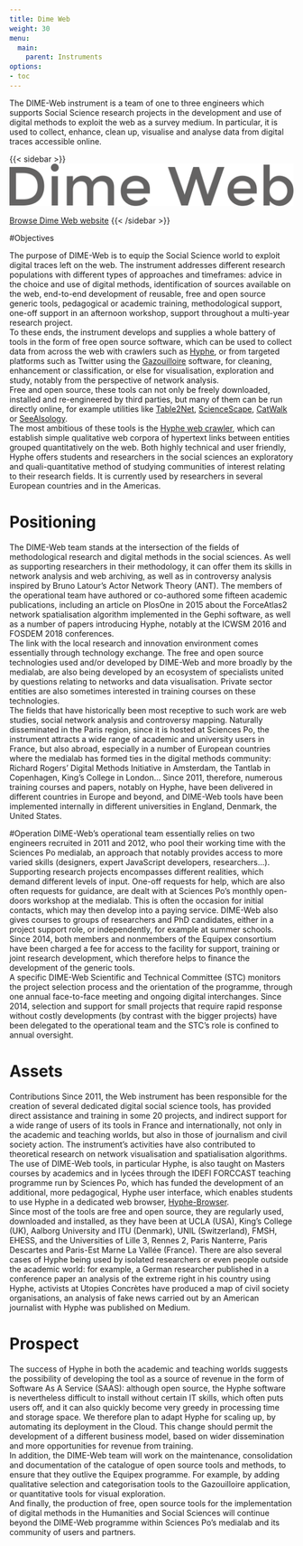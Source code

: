 ```yaml
---
title: Dime Web
weight: 30
menu:
  main:
    parent: Instruments
options:
- toc
---
```


The DIME-Web instrument is a team of one to three engineers which supports Social Science research projects in the development and use of digital methods to exploit the web as a survey medium. In particular, it is used to collect, enhance, clean up, visualise and analyse data from digital traces accessible online.

{{< sidebar >}}
![](/img/instruments/logos_instruments-DimeWeb.svg)

[Browse Dime Web website](http://dimeweb.dime-shs.sciences-po.fr/)
{{< /sidebar >}}

#Objectives

The purpose of DIME-Web is to equip the Social Science world to exploit digital traces left on the web. The instrument addresses different research populations with different types of approaches and timeframes: advice in the choice and use of digital methods, identification of sources available on the web, end-to-end development of reusable, free and open source generic tools, pedagogical or academic training, methodological support, one-off support in an afternoon workshop, support throughout a multi-year research project.<br>
To these ends, the instrument develops and supplies a whole battery of tools in the form of free open source software, which can be used to collect data from across the web with crawlers such as [Hyphe](http://hyphe.medialab.sciences-po.fr/), or from targeted platforms such as Twitter using the [Gazouilloire](https://github.com/medialab/gazouilloire) software, for cleaning, enhancement or classification, or else for visualisation, exploration and study, notably from the perspective of network analysis.<br>
Free and open source, these tools can not only be freely downloaded, installed and re-engineered by third parties, but many of them can be run directly online, for example utilities like [Table2Net](http://tools.medialab.sciences-po.fr/table2net/), [ScienceScape](http://tools.medialab.sciences-po.fr/sciencescape/), [CatWalk](https://medialab.github.io/catwalk/) or [SeeAlsology](http://tools.medialab.sciences-po.fr/seealsology/).<br>
The most ambitious of these tools is the [Hyphe web crawler](http://hyphe.medialab.sciences-po.fr/), which can establish simple qualitative web corpora of hypertext links between entities grouped quantitatively on the web. Both highly technical and user friendly, Hyphe offers students and researchers in the social sciences an exploratory and quali-quantitative method of studying communities of interest relating to  their research fields. It is currently used by researchers in several European countries and in the Americas.

# Positioning
The DIME-Web team stands at the intersection of the fields of methodological research and digital methods in the social sciences. As well as supporting researchers in their methodology, it can offer them its skills in network analysis and web archiving, as well as in controversy analysis inspired by Bruno Latour’s Actor Network Theory (ANT). The members of the operational team have authored or co-authored some fifteen academic publications, including an article on PlosOne in 2015 about the ForceAtlas2 network spatialisation algorithm implemented in the Gephi software, as well as a number of papers introducing Hyphe, notably at the ICWSM 2016 and FOSDEM 2018 conferences.<br>
The link with the local research and innovation environment comes essentially through technology exchange. The free and open source technologies used and/or developed by DIME-Web and more broadly by the medialab, are also being developed by an ecosystem of specialists united by questions relating to networks and data visualisation. Private sector entities are also sometimes interested in training courses on these technologies.<br>
The fields that have historically been most receptive to such work are web studies, social network analysis and controversy mapping. Naturally disseminated in the Paris region, since it is hosted at Sciences Po, the instrument attracts a wide range of academic and university users in France, but also abroad, especially in a number of European countries where the medialab has formed ties in the digital methods community: Richard Rogers’ Digital Methods Initiative in Amsterdam, the Tantlab in Copenhagen, King’s College in London… Since 2011, therefore, numerous training courses and papers, notably on Hyphe, have been delivered in different countries in Europe and beyond, and DIME-Web tools have been implemented internally in different universities in England, Denmark, the United States.

#Operation
DIME-Web’s operational team essentially relies on two engineers recruited in 2011 and 2012, who pool their working time with the Sciences Po medialab, an approach that notably provides access to more varied skills (designers, expert JavaScript developers, researchers…).<br>
Supporting research projects encompasses different realities, which demand different levels of input. One-off requests for help, which are also often requests for guidance, are dealt with at Sciences Po’s monthly open-doors workshop at the medialab. This is often the occasion for initial contacts, which may then develop into a paying service. DIME-Web also gives courses to groups of researchers and PhD candidates, either in a project support role, or independently, for example at summer schools. Since 2014, both members and nonmembers of the Equipex consortium have been charged a fee for access to the facility for support, training or joint research development, which therefore helps to finance the development of the generic tools.<br>
A specific DIME-Web Scientific and Technical Committee (STC) monitors the project selection process and the orientation of the programme, through one annual face-to-face meeting and ongoing digital interchanges. Since 2014, selection and support for small projects that require rapid response without costly developments (by contrast with the bigger projects) have been delegated to the operational team and the STC’s role is confined to annual oversight.

# Assets
Contributions
Since 2011, the Web instrument has been responsible for the creation of several dedicated digital social science tools, has provided direct assistance and training in some 20 projects, and indirect support for a wide range of users of its tools in France and internationally, not only in the academic and teaching worlds, but also in those of journalism and civil society action. The instrument’s activities have also contributed to theoretical research on network visualisation and spatialisation algorithms.<br>
The use of DIME-Web tools, in particular Hyphe, is also taught on Masters courses by academics and in lycées through the IDEFI FORCCAST teaching programme run by Sciences Po, which has funded the development of an additional, more pedagogical, Hyphe user interface, which enables students to use Hyphe in a dedicated web browser, [Hyphe-Browser](https://github.com/medialab/hyphe-browser/releases).<br>
Since most of the tools are free and open source, they are regularly used, downloaded and installed, as they have been at UCLA (USA), King’s College (UK), Aalborg University and ITU (Denmark), UNIL (Switzerland), FMSH, EHESS, and the Universities of Lille 3, Rennes 2, Paris Nanterre, Paris Descartes and Paris-Est Marne La Vallée (France). There are also several cases of Hyphe being used by isolated researchers or even people outside the academic world: for example, a German researcher published in a conference paper an analysis of the extreme right in his country using Hyphe, activists at Utopies Concrètes have produced a map of civil society organisations, an analysis of fake news carried out by an American journalist with Hyphe was published on Medium.


# Prospect
The success of Hyphe in both the academic and teaching worlds suggests the possibility of developing the tool as a source of revenue in the form of Software As A Service (SAAS): although open source, the Hyphe software is nevertheless difficult to install without certain IT skills, which often puts users off, and it can also quickly become very greedy in processing time and storage space. We therefore plan to adapt Hyphe for scaling up, by automating its deployment in the Cloud. This change should permit the development of a different business model, based on wider dissemination and more opportunities for revenue from training.<br>
In addition, the DIME-Web team will work on the maintenance, consolidation and documentation of the catalogue of open source tools and methods, to ensure that they outlive the Equipex programme. For example, by adding qualitative selection and categorisation tools to the Gazouilloire application, or quantitative tools for visual exploration.<br>
And finally, the production of free, open source tools for the implementation of digital methods in the Humanities and Social Sciences will continue beyond the DIME-Web programme within Sciences Po’s medialab and its community of users and partners.
